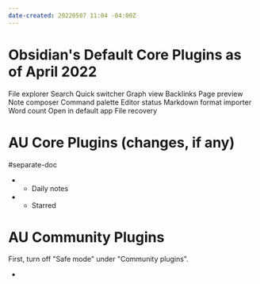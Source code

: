 ```yaml
---
date-created: 20220507 11:04 -04:00Z
---
```


# Obsidian's Default Core Plugins as of April 2022

File explorer
Search
Quick switcher
Graph view
Backlinks
Page preview
Note composer
Command palette
Editor status
Markdown format importer
Word count
Open in default app
File recovery

# AU Core Plugins (changes, if any)

#separate-doc

- + Daily notes
- + Starred

# AU Community Plugins

First, turn off "Safe mode" under "Community plugins".

- 